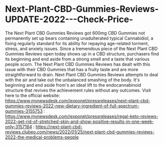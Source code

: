 # Next-Plant-CBD-Gummies-Reviews-UPDATE-2022---Check-Price-
The Next Plant CBD Gummies Reviews got 600mg CBD Gummies not permanently set up bears containing unadulterated typical Cannabidiol, a fixing regularly standard for its ability for repaying age-related torment, stress, and anxiety issues. Since a tremendous piece of the Next Plant CBD Gummies Reviews open today shows up in a CBD structure, purchasers find its beginning and end aside from a strong smell and a taste that various people scorn. The Next Plant CBD Gummies Reviews has dealt with this issue with their CBD Gummies that has a fruity taste and are more straightforward to drain. Next Plant CBD Gummies Reviews attempts to deal with the air and take out the unbalanced smashing of the body. It's beginning and end aside from's an ideal lift to the endocannabinoid structure that revives the achievement rules without any outcomes. Visit here to the official website: https://www.mynewsdesk.com/iexponet/pressreleases/next-plant-cbd-gummies-reviews-2022-new-dietary-ingredient-of-full-spectrum-gummies-3155753  : https://www.mynewsdesk.com/iexponet/pressreleases/regal-keto-reviews-2022-get-rid-of-stretched-skin-and-show-positive-results-in-one-week-only-3157184  : https://next-plant-cbd-reviews.clubeo.com/news/2022/01/25/next-plant-cbd-gummies-reviews-2022-the-medical-problems-people
